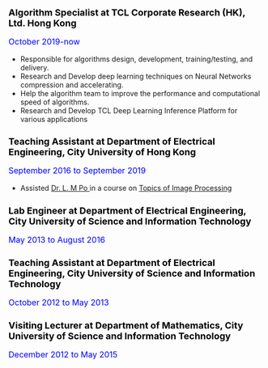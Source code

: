 
<div class="project_section">
<h1 style="color:black; font-size:18px"> 
Algorithm Specialist at TCL Corporate Research (HK), Ltd. Hong Kong  
</h1>
<p style="color:blue; font-size:16px">
October 2019-now
 <ul style="list-style-type:disc">
	<li>Responsible for algorithms design, development, training/testing, and delivery.</li>
	<li>Research and Develop deep learning techniques on Neural Networks compression and accelerating.</li>
	<li>Help the algorithm team to improve the performance and computational speed of algorithms.</li>
	<li>Research and Develop TCL Deep Learning Inference Platform for various applications</li>
</ul>
</p>

<h1 style="color:black; font-size:18px"> 
Teaching Assistant at Department of Electrical Engineering, City University of Hong Kong
</h1>
<p style="color:blue; font-size:16px">
September 2016 to September 2019 </p>

- Assisted <a href="http://www.ee.cityu.edu.hk/~lmpo/index.html"> Dr. L. M Po <a/> in a course on <a href="http://www.ee.cityu.edu.hk/~lmpo/ee5806/index.html"> Topics of Image Processing<a/> 

<h1 style="color:black; font-size:18px"> 
Lab Engineer at Department of Electrical Engineering, City University of Science and Information Technology
</h1>
<p style="color:blue; font-size:16px">
May 2013 to August 2016 
</p>

<h1 style="color:black; font-size:18px"> 
Teaching Assistant  at Department of Electrical Engineering, City University of Science and Information Technology
</h1>
<p style="color:blue; font-size:16px">
October 2012 to May 2013 
</p>

<h1 style="color:black; font-size:18px"> 
Visiting Lecturer at Department of Mathematics, City University of Science and Information Technology
</h1>
<p style="color:blue; font-size:16px">
December 2012 to May 2015 
</p>


